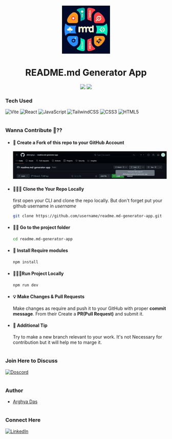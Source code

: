 <p align="center">
<img src="./public/logo.png" alt="logo" width="150">
<h1 align="center"> README.md Generator App </h1>
</p>

<div align="center">
<img src="https://img.shields.io/badge/License-MIT-green.svg"/>
<img src="https://img.shields.io/npm/v/npm.svg?logo=nodedotjs"/>
</div>

<div align="center">

</div>

### Tech Used

![Vite](https://img.shields.io/badge/vite-%2320232a.svg?style=for-the-badge&logo=vite)
![React](https://img.shields.io/badge/react-%2320232a.svg?style=for-the-badge&logo=react&logoColor=%2361DAFB)
![JavaScript](https://img.shields.io/badge/javascript-%2320232a.svg?style=for-the-badge&logo=javascript&logoColor=%23F7DF1E)
![TailwindCSS](https://img.shields.io/badge/tailwindcss-%2320232a.svg?style=for-the-badge&logo=tailwind-css&logoColor=%2361DAFB)
![CSS3](https://img.shields.io/badge/css3-%2320232a.svg?style=for-the-badge&logo=css3&logoColor=%2361DAFB)
![HTML5](https://img.shields.io/badge/html5-%2320232a.svg?style=for-the-badge&logo=html5&logoColor=orange)

#

### Wanna Contribute 🤔??

- #### 🍴 Create a Fork of this repo to your GitHub Account

  ![Alt text](./public/demo1.png)

- #### 🧑🏽‍💻 Clone the Your Repo Locally

  first open your CLI and clone the repo locally. But don't forget put your github username in _username_

  ```bash
  git clone https://github.com/username/readme.md-generator-app.git
  ```

- #### 👋🏽 Go to the project folder

  ```bash
  cd readme.md-generator-app
  ```

- #### 🚀 Install Require modules

  ```bash
  npm install
  ```

- #### 🏃🏽‍♂️Run Project Locally

  ```bash
  npm run dev
  ```

- #### 💡 Make Changes & Pull Requests

  Make changes as require and push it to your GitHub with proper **commit message**. From their Create a **PR(Pull Request)** and submit it.

- #### 📌 Additional Tip
  Try to make a new branch relevant to your work. It's not Necessary for contribution but it will help me to marge it.

#

### Join Here to Discuss

[![Doscord](https://img.shields.io/badge/Discord-%2320232a.svg?style=normal&logo=Discord)](https://discord.gg/JHhjXCVJmq)

#

### Author

- [Arghya Das](https://github.com/alfaArghya)

#

### Connect Here

[![LinkedIn](https://img.shields.io/badge/linkedin-%230077B5.svg?style=normal&logo=linkedIn&logoColor=white)](https://linkedin.com/in/alfaarghya)
